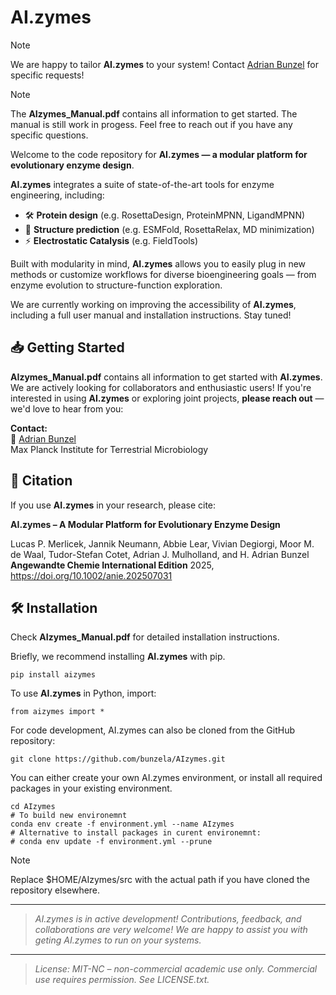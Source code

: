 # AI.zymes

> [!NOTE]
> We are happy to tailor **AI.zymes** to your system! Contact [Adrian Bunzel](mailto:Adrian.Bunzel@mpi-marburg.mpg.de) for specific requests!

> [!NOTE]
> The **AIzymes_Manual.pdf** contains all information to get started. The manual is still work in progess. Feel free to reach out if you have any specific questions.

Welcome to the code repository for **AI.zymes — a modular platform for evolutionary enzyme design**.

**AI.zymes** integrates a suite of state-of-the-art tools for enzyme engineering, including:
- 🛠️ **Protein design** (e.g. RosettaDesign, ProteinMPNN, LigandMPNN)  
- 🔮 **Structure prediction** (e.g. ESMFold, RosettaRelax, MD minimization)
- ⚡ **Electrostatic Catalysis** (e.g. FieldTools)

Built with modularity in mind, **AI.zymes** allows you to easily plug in new methods or customize workflows for diverse bioengineering goals — from enzyme evolution to structure-function exploration.

We are currently working on improving the accessibility of **AI.zymes**, including a full user manual and installation instructions. Stay tuned!

## 📥 Getting Started

**AIzymes_Manual.pdf** contains all information to get started with **AI.zymes**. We are actively looking for collaborators and enthusiastic users! If you're interested in using **AI.zymes** or exploring joint projects, **please reach out** — we'd love to hear from you:

**Contact:**  
📧 [Adrian Bunzel](mailto:Adrian.Bunzel@mpi-marburg.mpg.de)  
Max Planck Institute for Terrestrial Microbiology

## 📝 Citation

If you use **AI.zymes** in your research, please cite:

**AI.zymes – A Modular Platform for Evolutionary Enzyme Design**  

Lucas P. Merlicek, Jannik Neumann, Abbie Lear, Vivian Degiorgi, Moor M. de Waal, Tudor-Stefan Cotet, Adrian J. Mulholland, and H. Adrian Bunzel
**Angewandte Chemie International Edition** 2025, https://doi.org/10.1002/anie.202507031

## 🛠️ Installation

Check **AIzymes_Manual.pdf** for detailed installation instructions.

Briefly, we recommend installing **AI.zymes** with pip. 

```
pip install aizymes
```

To use **AI.zymes** in Python, import:

```
from aizymes import *
```

For code development, AI.zymes can also be cloned from the GitHub repository:

```
git clone https://github.com/bunzela/AIzymes.git
```

You can either create your own AI.zymes environment, or install all required packages in your existing environment.

```
cd AIzymes
# To build new environemnt
conda env create -f environment.yml --name AIzymes 
# Alternative to install packages in curent environemnt:
# conda env update -f environment.yml --prune
```

> [!NOTE]
> Replace $HOME/AIzymes/src with the actual path if you have cloned the repository elsewhere.

---

> *AI.zymes is in active development! Contributions, feedback, and collaborations are very welcome! We are happy to assist you with geting AI.zymes to run on your systems.*

---

> *License: MIT-NC – non-commercial academic use only. Commercial use requires permission. See LICENSE.txt.*
